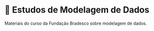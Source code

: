 # 📘 Estudos de Modelagem de Dados

Materiais do curso da Fundação Bradesco sobre modelagem de dados.
